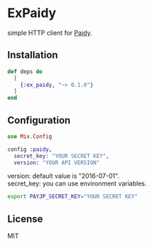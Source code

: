 # ExPaidy
simple HTTP client for [Paidy](https://paidy.com/).

## Installation
```elixir
def deps do
  [
    {:ex_paidy, "~> 0.1.0"}
  ]
end
```

## Configuration
```elixir
use Mix.Config

config :paidy,
  secret_key: "YOUR SECRET KEY",
  version: "YOUR API VERSION"
```

version: default value is "2016-07-01".  
secret_key: you can use environment variables.

```bash
export PAYJP_SECRET_KEY="YOUR SECRET KEY"
```

## License
MIT